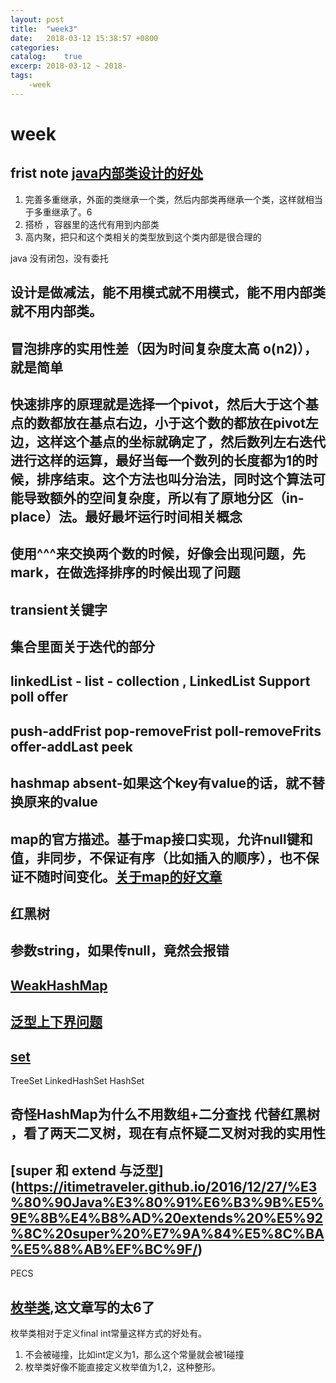 ```yaml
---
layout: post
title:  "week3"
date:   2018-03-12 15:38:57 +0800
categories:  
catalog:    true
excerp: 2018-03-12 ~ 2018-
tags:
    -week
---
```

# week

## frist note [java内部类设计的好处](https://www.zhihu.com/question/21373020)

1. 完善多重继承，外面的类继承一个类，然后内部类再继承一个类，这样就相当于多重继承了。6
2. 搭桥 ，容器里的迭代有用到内部类
3. 高内聚，把只和这个类相关的类型放到这个类内部是很合理的

java 没有闭包，没有委托

## 设计是做减法，能不用模式就不用模式，能不用内部类就不用内部类。

## 冒泡排序的实用性差（因为时间复杂度太高 o(n2)），就是简单

## 快速排序的原理就是选择一个pivot，然后大于这个基点的数都放在基点右边，小于这个数的都放在pivot左边，这样这个基点的坐标就确定了，然后数列左右迭代进行这样的运算，最好当每一个数列的长度都为1的时候，排序结束。这个方法也叫分治法，同时这个算法可能导致额外的空间复杂度，所以有了原地分区（in-place）法。最好最坏运行时间相关概念

## 使用^^^来交换两个数的时候，好像会出现问题，先mark，在做选择排序的时候出现了问题

## transient关键字

## 集合里面关于迭代的部分

## linkedList - list - collection , LinkedList Support poll offer

## push-addFrist pop-removeFrist poll-removeFrits offer-addLast peek

## hashmap absent-如果这个key有value的话，就不替换原来的value

## map的官方描述。基于map接口实现，允许null键和值，非同步，不保证有序（比如插入的顺序），也不保证不随时间变化。[关于map的好文章](https://yikun.github.io/2015/04/01/Java-HashMap%E5%B7%A5%E4%BD%9C%E5%8E%9F%E7%90%86%E5%8F%8A%E5%AE%9E%E7%8E%B0/)

## 红黑树

## 参数string，如果传null，竟然会报错

## [WeakHashMap](http://blog.csdn.net/yangzl2008/article/details/6980709)

## [泛型上下界问题](https://itimetraveler.github.io/2016/12/27/%E3%80%90Java%E3%80%91%E6%B3%9B%E5%9E%8B%E4%B8%AD%20extends%20%E5%92%8C%20super%20%E7%9A%84%E5%8C%BA%E5%88%AB%EF%BC%9F/)

## [set](http://blog.csdn.net/qq_33642117/article/details/52040345)

TreeSet LinkedHashSet HashSet

## 奇怪HashMap为什么不用数组+二分查找 代替红黑树 ，看了两天二叉树，现在有点怀疑二叉树对我的实用性

## [super 和 extend 与泛型] (https://itimetraveler.github.io/2016/12/27/%E3%80%90Java%E3%80%91%E6%B3%9B%E5%9E%8B%E4%B8%AD%20extends%20%E5%92%8C%20super%20%E7%9A%84%E5%8C%BA%E5%88%AB%EF%BC%9F/)

PECS

## [枚举类](http://blog.csdn.net/javazejian/article/details/71333103),这文章写的太6了

枚举类相对于定义final int常量这样方式的好处有。

1. 不会被碰撞，比如int定义为1，那么这个常量就会被1碰撞
1. 枚举类好像不能直接定义枚举值为1,2，这种整形。